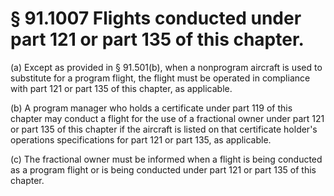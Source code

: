 # § 91.1007   Flights conducted under part 121 or part 135 of this chapter.

(a) Except as provided in § 91.501(b), when a nonprogram aircraft is used to substitute for a program flight, the flight must be operated in compliance with part 121 or part 135 of this chapter, as applicable. 


(b) A program manager who holds a certificate under part 119 of this chapter may conduct a flight for the use of a fractional owner under part 121 or part 135 of this chapter if the aircraft is listed on that certificate holder's operations specifications for part 121 or part 135, as applicable. 


(c) The fractional owner must be informed when a flight is being conducted as a program flight or is being conducted under part 121 or part 135 of this chapter. 




